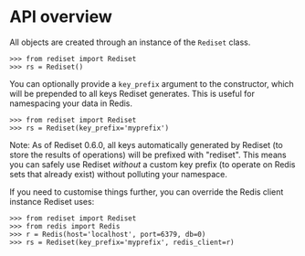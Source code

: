 # API overview

All objects are created through an instance of the `Rediset` class.

    >>> from rediset import Rediset
    >>> rs = Rediset()

You can optionally provide a `key_prefix` argument to the constructor,
which will be prepended to all keys Rediset generates. This is useful for
namespacing your data in Redis.

    >>> from rediset import Rediset
    >>> rs = Rediset(key_prefix='myprefix')

Note: As of Rediset 0.6.0, all keys automatically generated by Rediset
(to store the results of operations) will be prefixed with "rediset".
This means you can safely use Rediset *without* a custom key prefix (to
operate on Redis sets that already exist) without polluting your namespace.

If you need to customise things further, you can override the Redis client
instance Rediset uses:

    >>> from rediset import Rediset
    >>> from redis import Redis
    >>> r = Redis(host='localhost', port=6379, db=0)
    >>> rs = Rediset(key_prefix='myprefix', redis_client=r)
